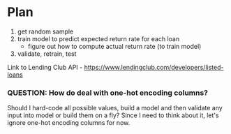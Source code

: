 # Plan

1. get random sample
2. train model to predict expected return rate for each loan
    - figure out how to compute actual return rate (to train model)
3. validate, retrain, test

Link to Lending Club API - https://www.lendingclub.com/developers/listed-loans


### QUESTION: How do deal with one-hot encoding columns?
Should I hard-code all possible values, build a model and then validate any input into model or build them on a fly? Since I need to think about it, let's ignore one-hot encoding columns for now.


